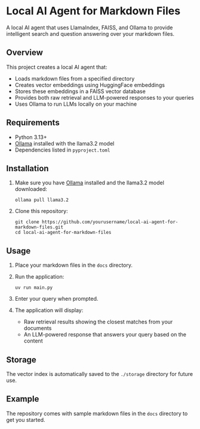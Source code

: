 # Local AI Agent for Markdown Files

A local AI agent that uses LlamaIndex, FAISS, and Ollama to provide intelligent search and question answering over your markdown files.

## Overview

This project creates a local AI agent that:
- Loads markdown files from a specified directory
- Creates vector embeddings using HuggingFace embeddings
- Stores these embeddings in a FAISS vector database
- Provides both raw retrieval and LLM-powered responses to your queries
- Uses Ollama to run LLMs locally on your machine

## Requirements

- Python 3.13+
- [Ollama](https://ollama.ai/) installed with the llama3.2 model
- Dependencies listed in `pyproject.toml`

## Installation

1. Make sure you have [Ollama](https://ollama.ai/) installed and the llama3.2 model downloaded:
   ```
   ollama pull llama3.2
   ```

2. Clone this repository:
   ```
   git clone https://github.com/yourusername/local-ai-agent-for-markdown-files.git
   cd local-ai-agent-for-markdown-files
   ```

## Usage

1. Place your markdown files in the `docs` directory.

2. Run the application:
   ```
   uv run main.py
   ```

3. Enter your query when prompted.

4. The application will display:
   - Raw retrieval results showing the closest matches from your documents
   - An LLM-powered response that answers your query based on the content

## Storage

The vector index is automatically saved to the `./storage` directory for future use.

## Example

The repository comes with sample markdown files in the `docs` directory to get you started.
